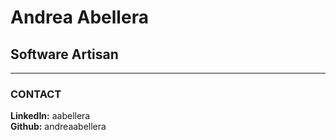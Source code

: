 # Andrea Abellera
## Software Artisan
---

### CONTACT
**LinkedIn:** aabellera  
**Github:** andreaabellera

